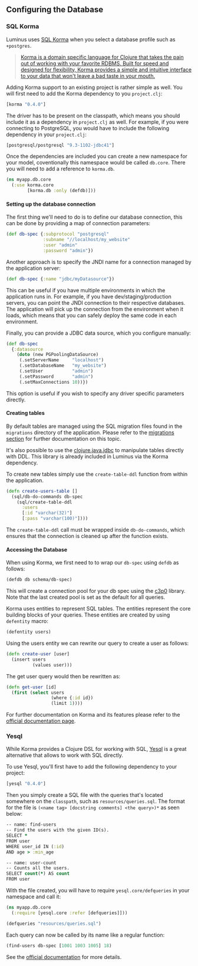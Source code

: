 ## Configuring the Database

### SQL Korma

Luminus uses [SQL Korma](https://github.com/korma/Korma) when you select a database profile such as `+postgres`.

>[Korma is a domain specific language for Clojure that takes the pain out of working with your favorite RDBMS. Built for speed and designed for flexibility, Korma provides a simple and intuitive interface to your data that won't leave a bad taste in your mouth.](http://sqlkorma.com/)


Adding Korma support to an existing project is rather simple as well. You will first need to add the Korma dependency
to you `project.clj`:

```clojure
[korma "0.4.0"]
```

The driver has to be present on the classpath, which means you should include it as a dependency in `project.clj` as well.
For example, if you were connecting to PostgreSQL, you would have to include the following dependency in your `project.clj`:

```clojure
[postgresql/postgresql "9.3-1102-jdbc41"]
```


Once the dependencies are included you can create a new namespace for your model, coventionally this namespace would be called `db.core`.
There you will need to add a reference to `korma.db`.

```clojure
(ns myapp.db.core
  (:use korma.core
        [korma.db :only (defdb)]))
```

#### Setting up the database connection

The first thing we'll need to do is to define our database connection, this can be done by providing a map of connection parameters:

```clojure
(def db-spec {:subprotocol "postgresql"
              :subname "//localhost/my_website"
              :user "admin"
              :password "admin"})
```

Another approach is to specify the JNDI name for a connection managed by the application server:

```clojure
(def db-spec {:name "jdbc/myDatasource"})
```

This can be useful if you have multiple environments in which the application runs in. For example,
if you have dev/staging/production servers, you can point the JNDI connection to their respective databases.
The application will pick up the connection from the environment when it loads, which means that you can
safely deploy the same code in each environment.

Finally, you can provide a JDBC data source, which you configure manually:

```clojure
(def db-spec
  {:datasource
    (doto (new PGPoolingDataSource)
     (.setServerName     "localhost")
     (.setDatabaseName   "my_website")
     (.setUser           "admin")
     (.setPassword       "admin")
     (.setMaxConnections 10))})
```

This option is useful if you wish to specify any driver specific parameters directly.


#### Creating tables

By default tables are managed using the SQL migration files found in the `migrations` directory of the application.
Please refer to the [migrations section](/docs/migrations.md) for further documentation on this topic.

It's also possible to use the [clojure.java.jdbc](https://github.com/clojure/java.jdbc) to manipulate tables directly with DDL. This library is already included in Luminus via the Korma dependency.

To create new tables simply use the `create-table-ddl` function from within the application.

```clojure
(defn create-users-table []
  (sql/db-do-commands db-spec
    (sql/create-table-ddl
      :users
      [:id "varchar(32)"]
      [:pass "varchar(100)"])))
```

The `create-table-ddl` call must be wrapped inside `db-do-commands`, which ensures that the connection
is cleaned up after the function exists.

#### Accessing the Database

When using Korma, we first need to to wrap our `db-spec` using `defdb` as follows:

```clojure
(defdb db schema/db-spec)
```

This will create a connection pool for your db spec using the [c3p0](http://sourceforge.net/projects/c3p0/) library.
Note that the last created pool is set as the default for all queries.

Korma uses entities to represent SQL tables. The entities represent the core building blocks of your queries.
These entities are created by using `defentity` macro:

```clojure
(defentity users)
```

Using the users entity we can rewrite our query to create a user as follows:

```clojure
(defn create-user [user]
  (insert users
          (values user)))
```

The get user query would then be rewritten as:

```clojure
(defn get-user [id]
  (first (select users
                 (where {:id id})
                 (limit 1))))
```

For further documentation on Korma and its features please refer to the [official documentation page](http://sqlkorma.com/docs).

### Yesql

While Korma provides a Clojure DSL for working with SQL, [Yesql](https://github.com/krisajenkins/yesql) is a great alternative that allows to work with SQL directly.

To use Yesql, you'll first have to add the following dependency to your project:

```clojure
[yesql "0.4.0"]
```

Then you simply create a SQL file with the queries that's located somewhere on the `classpath`, such as `resources/queries.sql`. The format for the file is `(<name tag> [docstring comments] <the query>)*` as seen below:

```clojure
-- name: find-users
-- Find the users with the given ID(s).
SELECT *
FROM user
WHERE user_id IN (:id)
AND age > :min_age

-- name: user-count
-- Counts all the users.
SELECT count(*) AS count
FROM user
```

With the file created, you will have to require `yesql.core/defqueries` in your namespace and call it:

```clojure
(ns myapp.db.core
  (:require [yesql.core :refer [defqueries]]))

(defqueries "resources/queries.sql")
```

Each query can now be called by its name like a regular function:

```clojure
(find-users db-spec [1001 1003 1005] 18)
```

See the [official documentation](https://github.com/krisajenkins/yesql) for more details.


